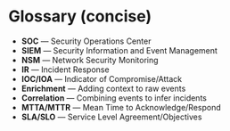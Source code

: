 # Glossary (concise)
- **SOC** — Security Operations Center
- **SIEM** — Security Information and Event Management
- **NSM** — Network Security Monitoring
- **IR** — Incident Response
- **IOC/IOA** — Indicator of Compromise/Attack
- **Enrichment** — Adding context to raw events
- **Correlation** — Combining events to infer incidents
- **MTTA/MTTR** — Mean Time to Acknowledge/Respond
- **SLA/SLO** — Service Level Agreement/Objectives
